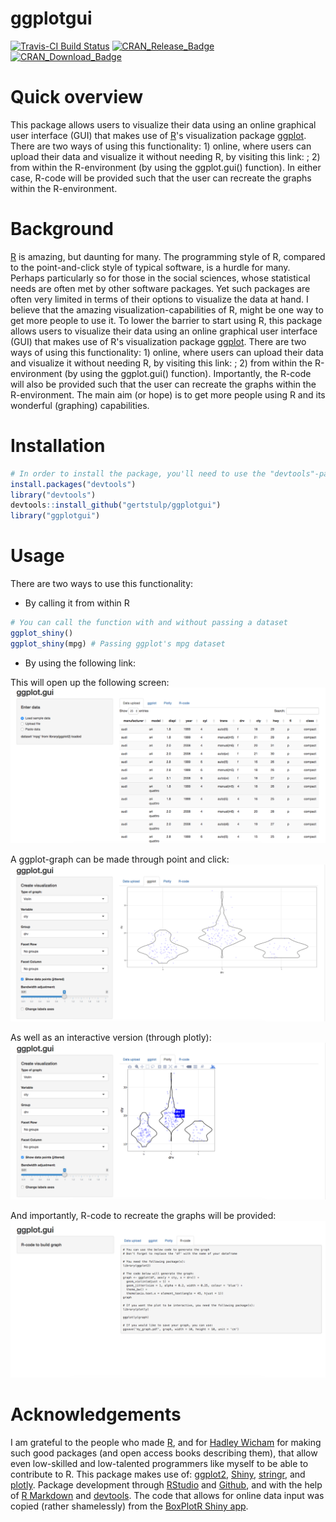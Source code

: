 
<!-- README.md is generated from README.Rmd. Please edit that file -->
ggplotgui
=========

[![Travis-CI Build Status](https://travis-ci.org/gertstulp/ggplot.gui.svg?branch=master)](https://travis-ci.org/gertstulp/ggplot.gui) [![CRAN\_Release\_Badge](http://www.r-pkg.org/badges/version-ago/ggplot.gui)](https://CRAN.R-project.org/package=ggplot.gui) [![CRAN\_Download\_Badge](http://cranlogs.r-pkg.org/badges/ggplot.gui)](https://CRAN.R-project.org/package=ggplot.gui)

Quick overview
==============

This package allows users to visualize their data using an online graphical user interface (GUI) that makes use of [R](https://www.r-project.org/)'s visualization package [ggplot](http://ggplot2.org/). There are two ways of using this functionality: 1) online, where users can upload their data and visualize it without needing R, by visiting this link: ; 2) from within the R-environment (by using the ggplot.gui() function). In either case, R-code will be provided such that the user can recreate the graphs within the R-environment.

Background
==========

[R](https://www.r-project.org/) is amazing, but daunting for many. The programming style of R, compared to the point-and-click style of typical software, is a hurdle for many. Perhaps particularly so for those in the social sciences, whose statistical needs are often met by other software packages. Yet such packages are often very limited in terms of their options to visualize the data at hand. I believe that the amazing visualization-capabilities of R, might be one way to get more people to use it. To lower the barrier to start using R, this package allows users to visualize their data using an online graphical user interface (GUI) that makes use of R's visualization package [ggplot](http://ggplot2.org/). There are two ways of using this functionality: 1) online, where users can upload their data and visualize it without needing R, by visiting this link: ; 2) from within the R-environment (by using the ggplot.gui() function). Importantly, the R-code will also be provided such that the user can recreate the graphs within the R-environment. The main aim (or hope) is to get more people using R and its wonderful (graphing) capabilities.

Installation
============

``` r
# In order to install the package, you'll need to use the "devtools"-package
install.packages("devtools")
library("devtools")
devtools::install_github("gertstulp/ggplotgui")
library("ggplotgui")
```

Usage
=====

There are two ways to use this functionality:

-   By calling it from within R

``` r
# You can call the function with and without passing a dataset
ggplot_shiny()
ggplot_shiny(mpg) # Passing ggplot's mpg dataset
```

-   By using the following link:

This will open up the following screen: ![](man/figures/tab_data_upload.png)

A ggplot-graph can be made through point and click: ![](man/figures/tab_ggplot.png)

As well as an interactive version (through plotly): ![](man/figures/tab_plotly.png)

And importantly, R-code to recreate the graphs will be provided: ![](man/figures/tab_R-code.png)

Acknowledgements
================

I am grateful to the people who made [R](https://www.r-project.org/), and for [Hadley Wicham](http://hadley.nz/) for making such good packages (and open access books describing them), that allow even low-skilled and low-talented programmers like myself to be able to contribute to R. This package makes use of: [ggplot2](http://ggplot2.tidyverse.org/), [Shiny](http://shiny.rstudio.com/), [stringr](http://stringr.tidyverse.org/), and [plotly](https://plot.ly/r/). Package development through [RStudio](https://www.rstudio.com/) and [Github](https://github.com/), and with the help of [R Markdown](http://rmarkdown.rstudio.com) and [devtools](). The code that allows for online data input was copied (rather shamelessly) from the [BoxPlotR Shiny app](https://github.com/VizWizard/BoxPlotR.shiny).
